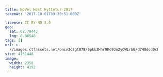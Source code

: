 ```yaml
---
title: NoVel Høst Hyttetur 2017
takenAt: '2017-10-01T09:30:51.000Z'

license: CC BY-ND 3.0
geo:
  lat: 62.79443
  lng: 8.86548
tags: []
url: >-
  //images.ctfassets.net/bncv3c2gt878/6pkbZHhr9Kd9Jm2yOWLrbG/d748dcd0c8e12667cebd556564bb70d3/novel-hst-hyttetur-2017_37437061431_o
size: 4151448
image:
  width: 2358
  height: 4192
---
```

